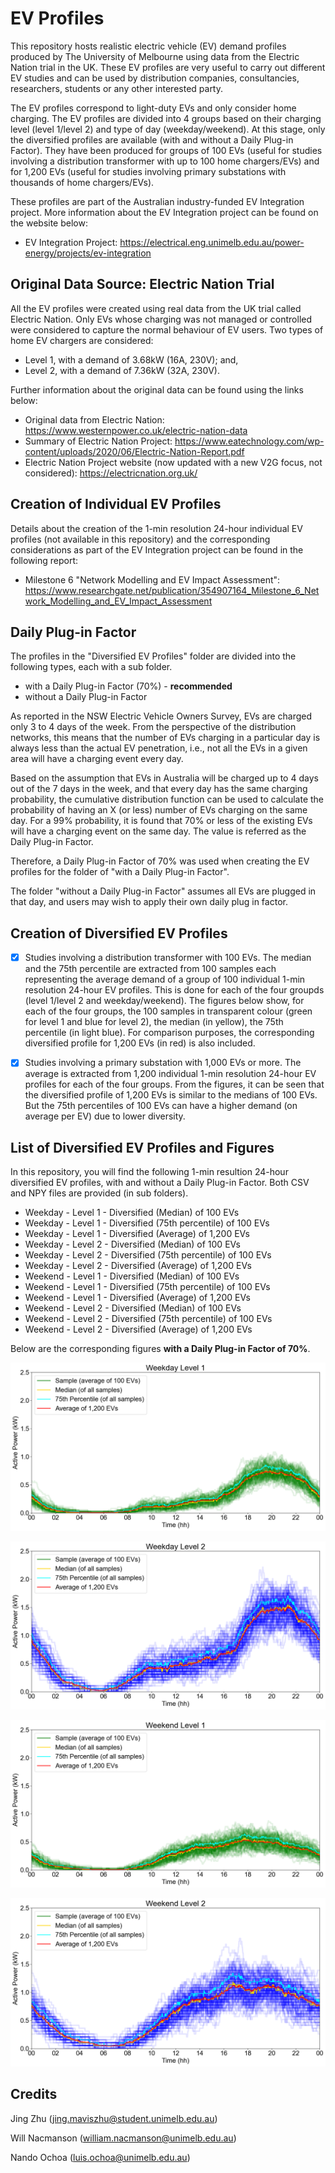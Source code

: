 # EV Profiles
This repository hosts realistic electric vehicle (EV) demand profiles produced by The University of Melbourne using data from the Electric Nation trial in the UK. These EV profiles are very useful to carry out different EV studies and can be used by distribution companies, consultancies, researchers, students or any other interested party.

The EV profiles correspond to light-duty EVs and only consider home charging. The EV profiles are divided into 4 groups based on their charging level (level 1/level 2) and type of day (weekday/weekend). At this stage, only the diversified profiles are available (with and without a Daily Plug-in Factor). They have been produced for groups of 100 EVs (useful for studies involving a distribution transformer with up to 100 home chargers/EVs) and for 1,200 EVs (useful for studies involving primary substations with thousands of home chargers/EVs).

These profiles are part of the Australian industry-funded EV Integration project. More information about the EV Integration project can be found on the website below:
* EV Integration Project: https://electrical.eng.unimelb.edu.au/power-energy/projects/ev-integration

## Original Data Source: Electric Nation Trial 
All the EV profiles were created using real data from the UK trial called Electric Nation. Only EVs whose charging was not managed or controlled were considered to capture the normal behaviour of EV users. Two types of home EV chargers are considered:
*	Level 1, with a demand of 3.68kW (16A, 230V); and,
*	Level 2, with a demand of 7.36kW (32A, 230V).

Further information about the original data can be found using the links below:
* Original data from Electric Nation: https://www.westernpower.co.uk/electric-nation-data
* Summary of Electric Nation Project: https://www.eatechnology.com/wp-content/uploads/2020/06/Electric-Nation-Report.pdf
* Electric Nation Project website (now updated with a new V2G focus, not considered): https://electricnation.org.uk/

## Creation of Individual EV Profiles
Details about the creation of the 1-min resolution 24-hour individual EV profiles (not available in this repository) and the corresponding considerations as part of the EV Integration project can be found in the following report:
* Milestone 6 "Network Modelling and EV Impact Assessment": https://www.researchgate.net/publication/354907164_Milestone_6_Network_Modelling_and_EV_Impact_Assessment

##	Daily Plug-in Factor
The profiles in the "Diversified EV Profiles" folder are divided into the following types, each with a sub folder.
* with a Daily Plug-in Factor (70%) - **recommended**
* without a Daily Plug-in Factor

As reported in the NSW Electric Vehicle Owners Survey, EVs are charged only 3 to 4 days of the week. From the perspective of the distribution networks, this means that the number of EVs charging in a particular day is always less than the actual EV penetration, i.e., not all the EVs in a given area will have a charging event every day.

Based on the assumption that EVs in Australia will be charged up to 4 days out of the 7 days in the week, and that every day has the same charging probability, the cumulative distribution function can be used to calculate the probability of having an X (or less) number of EVs charging on the same day. For a 99% probability, it is found that 70% or less of the existing EVs will have a charging event on the same day. The value is referred as the Daily Plug-in Factor.  

Therefore, a Daily Plug-in Factor of 70% was used when creating the EV profiles for the folder of "with a Daily Plug-in Factor".

The folder "without a Daily Plug-in Factor" assumes all EVs are plugged in that day, and users may wish to apply their own daily plug in factor.

## Creation of Diversified EV Profiles
* [x] Studies involving a distribution transformer with 100 EVs. The median and the 75th percentile are extracted from 100 samples each representing the average demand of a group of 100 individual 1-min resolution 24-hour EV profiles. This is done for each of the four groupds (level 1/level 2 and weekday/weekend). The figures below show, for each of the four groups, the 100 samples in transparent colour (green for level 1 and blue for level 2), the median (in yellow), the 75th percentile (in light blue). For comparison purposes, the corresponding diversified profile for 1,200 EVs (in red) is also included.

* [x] Studies involving a primary substation with 1,000 EVs or more. The average is extracted from 1,200 individual 1-min resolution 24-hour EV profiles for each of the four groups. From the figures, it can be seen that the diversified profile of 1,200 EVs is similar to the medians of 100 EVs. But the 75th percentiles of 100 EVs can have a higher demand (on average per EV) due to lower diversity.

## List of Diversified EV Profiles and Figures
In this repository, you will find the following 1-min resultion 24-hour diversified EV profiles, with and without a Daily Plug-in Factor. Both CSV and NPY files are provided (in sub folders).
* Weekday - Level 1 - Diversified (Median) of 100 EVs
* Weekday - Level 1 - Diversified (75th percentile) of 100 EVs
* Weekday - Level 1 - Diversified (Average) of 1,200 EVs
* Weekday - Level 2 - Diversified (Median) of 100 EVs
* Weekday - Level 2 - Diversified (75th percentile) of 100 EVs
* Weekday - Level 2 - Diversified (Average) of 1,200 EVs
* Weekend - Level 1 - Diversified (Median) of 100 EVs
* Weekend - Level 1 - Diversified (75th percentile) of 100 EVs
* Weekend - Level 1 - Diversified (Average) of 1,200 EVs
* Weekend - Level 2 - Diversified (Median) of 100 EVs
* Weekend - Level 2 - Diversified (75th percentile) of 100 EVs
* Weekend - Level 2 - Diversified (Average) of 1,200 EVs

Below are the corresponding figures **with a Daily Plug-in Factor of 70%**.

![weekday-level1](https://github.com/Team-Nando/EV-Demand-Profiles/blob/main/Images/with%20a%20Daily%20Plug-in%20Factor%20(70%25)/weekday-level1.png?raw=true)

![weekday-level2](https://github.com/Team-Nando/EV-Demand-Profiles/blob/main/Images/with%20a%20Daily%20Plug-in%20Factor%20(70%25)/weekday-level2.png?raw=true)

![weekend-level1](https://github.com/Team-Nando/EV-Demand-Profiles/blob/main/Images/with%20a%20Daily%20Plug-in%20Factor%20(70%25)/weekend-level1.png?raw=true)

![weekend-level2](https://github.com/Team-Nando/EV-Demand-Profiles/blob/main/Images/with%20a%20Daily%20Plug-in%20Factor%20(70%25)/weekend-level2.png?raw=true)

## Credits
Jing Zhu (jing.maviszhu@student.unimelb.edu.au)

Will Nacmanson (william.nacmanson@unimelb.edu.au)

Nando Ochoa (luis.ochoa@unimelb.edu.au)
